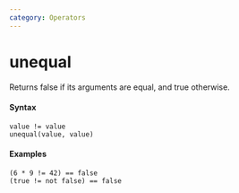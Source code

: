 ```yaml
---
category: Operators
---
```


# unequal
Returns false if its arguments are equal, and true otherwise.

#### Syntax
```
value != value
unequal(value, value)
```

#### Examples
```
(6 * 9 != 42) == false
(true != not false) == false
```

